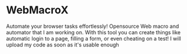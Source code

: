 # WebMacroX
Automate your browser tasks effortlessly!
Opensource Web macro and automator that I am working on. With this tool you can create things like automatic login to a page, filling a form, or even cheating on a test! I will upload my code as soon as it's usable enough
